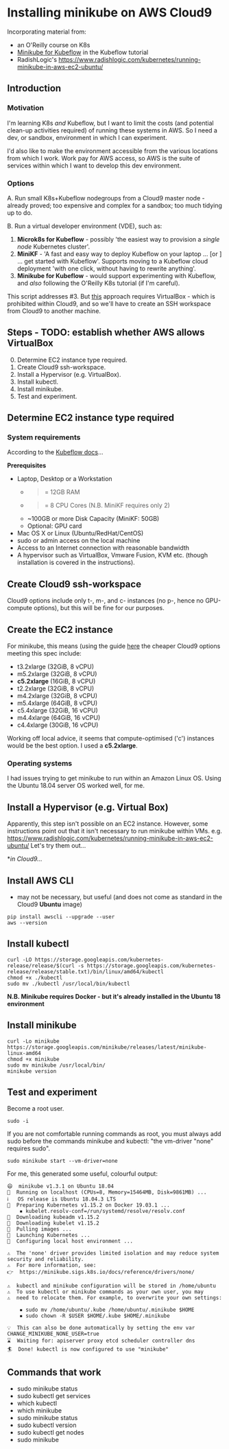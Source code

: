 # Installing minikube on AWS Cloud9 #

Incorporating material from:
- an O'Reilly course on K8s
- [Minikube for Kubeflow](https://www.kubeflow.org/docs/other-guides/virtual-dev/getting-started-minikube/) in the Kubeflow tutorial
- RadishLogic's https://www.radishlogic.com/kubernetes/running-minikube-in-aws-ec2-ubuntu/ 

## Introduction ##

### Motivation ###

I'm learning K8s *and* Kubeflow, but I want to limit the costs (and potential clean-up activities required) of running these systems in AWS.
So I need a dev, or sandbox, environment in which I can experiment.

I'd also like to make the environment accessible from the various locations from which I work. 
Work pay for AWS access, so AWS is the suite of services within which I want to develop this dev environment.

### Options ###

A. Run small K8s+Kubeflow nodegroups from a Cloud9 master node - already proved; too expensive and complex for a sandbox; too much tidying up to do.

B. Run a virtual developer environment (VDE), such as:
1. **Microk8s for Kubeflow** - possibly 'the easiest way to provision a *single node* Kubernetes cluster'.
2. **MiniKF** - 'A fast and easy way to deploy Kubeflow on your laptop ... [or ] ... get started with Kubeflow'. Supports moving to a Kubeflow cloud deployment 'with one click, without having to rewrite anything'.
3. **Minikube for Kubeflow** - would support experimenting with Kubeflow, and *also* following the O'Reilly K8s tutorial (if I'm careful).

This script addresses #3. But [this](https://www.kubeflow.org/docs/other-guides/virtual-dev/getting-started-minikube/) approach requires VirtualBox - which is prohibited within Cloud9, and so we'll have to create an SSH workspace from Cloud9 to another machine.


## Steps - TODO: establish whether AWS allows VirtualBox ##

0. Determine EC2 instance type required.
0. Create Cloud9 ssh-workspace.
0. Install a Hypervisor (e.g. VirtualBox).
0. Install kubectl.
0. Install minikube.
0. Test and experiment.

## Determine EC2 instance type required ###

### System requirements ###

According to the [Kubeflow docs](https://www.kubeflow.org/docs/other-guides/virtual-dev/getting-started-minikube/)...

**Prerequisites**
- Laptop, Desktop or a Workstation
  - >= 12GB RAM
  - >= 8 CPU Cores (N.B. MiniKF requires only 2)
  - ~100GB or more Disk Capacity (MiniKF: 50GB)
  - Optional: GPU card
- Mac OS X or Linux (Ubuntu/RedHat/CentOS)
- sudo or admin access on the local machine
- Access to an Internet connection with reasonable bandwidth
- A hypervisor such as VirtualBox, Vmware Fusion, KVM etc. (though installation is covered in the instructions).

## Create Cloud9 ssh-workspace ##

Cloud9 options include only t-, m-, and c- instances (no p-, hence no GPU-compute options), but this will be fine for our purposes.
## Create the EC2 instance ##

For minikube, this means (using the guide [here](https://www.ec2instances.info/?min_memory=12&min_vcpus=2&min_storage=50&region=eu-west-1) the cheaper Cloud9 options meeting this spec include:
- t3.2xlarge (32GiB, 8 vCPU)
- m5.2xlarge (32GiB, 8 vCPU)
- **c5.2xlarge** (16GiB, 8 vCPU) 
- t2.2xlarge (32GiB, 8 vCPU)
- m4.2xlarge (32GiB, 8 vCPU)
- m5.4xlarge (64GiB, 8 vCPU)
- c5.4xlarge (32GiB, 16 vCPU)
- m4.4xlarge (64GiB, 16 vCPU)
- c4.4xlarge (30GiB, 16 vCPU)

Working off local advice, it seems that compute-optimised ('c') instances would be the best option. 
I used a **c5.2xlarge**.

### Operating systems ###
I had issues trying to get minikube to run within an Amazon Linux OS. Using the Ubuntu 18.04 server OS worked well, for me.

## Install a Hypervisor (e.g. Virtual Box) ##
Apparently, this step isn't possible on an EC2 instance. However, some instructions point out that it isn't necessary to run minikube within VMs.
e.g. https://www.radishlogic.com/kubernetes/running-minikube-in-aws-ec2-ubuntu/
Let's try them out...

**in Cloud9...*

## Install AWS CLI ##

- may not be necessary, but useful (and does not come as standard in the Cloud9 **Ubuntu** image)
```
pip install awscli --upgrade --user
aws --version
```

## Install kubectl ##

```
curl -LO https://storage.googleapis.com/kubernetes-release/release/$(curl -s https://storage.googleapis.com/kubernetes-release/release/stable.txt)/bin/linux/amd64/kubectl
chmod +x ./kubectl
sudo mv ./kubectl /usr/local/bin/kubectl
```

**N.B. Minikube requires Docker - but it's already installed in the Ubuntu 18 environment**

## Install minikube ##
```
curl -Lo minikube https://storage.googleapis.com/minikube/releases/latest/minikube-linux-amd64
chmod +x minikube
sudo mv minikube /usr/local/bin/
minikube version
```

## Test and experiment ##

Become a root user.
```
sudo -i
```

If you are not comfortable running commands as root, you must always add sudo before the commands minikube and kubectl: 
"the vm-driver "none" requires sudo".
```
sudo minikube start --vm-driver=none
```

For me, this generated some useful, colourful output:
```
😄  minikube v1.3.1 on Ubuntu 18.04
🤹  Running on localhost (CPUs=8, Memory=15464MB, Disk=9861MB) ...
ℹ️   OS release is Ubuntu 18.04.3 LTS
🐳  Preparing Kubernetes v1.15.2 on Docker 19.03.1 ...
    ▪ kubelet.resolv-conf=/run/systemd/resolve/resolv.conf
💾  Downloading kubeadm v1.15.2
💾  Downloading kubelet v1.15.2
🚜  Pulling images ...
🚀  Launching Kubernetes ... 
🤹  Configuring local host environment ...

⚠️  The 'none' driver provides limited isolation and may reduce system security and reliability.
⚠️  For more information, see:
👉  https://minikube.sigs.k8s.io/docs/reference/drivers/none/

⚠️  kubectl and minikube configuration will be stored in /home/ubuntu
⚠️  To use kubectl or minikube commands as your own user, you may
⚠️  need to relocate them. For example, to overwrite your own settings:

    ▪ sudo mv /home/ubuntu/.kube /home/ubuntu/.minikube $HOME
    ▪ sudo chown -R $USER $HOME/.kube $HOME/.minikube

💡  This can also be done automatically by setting the env var CHANGE_MINIKUBE_NONE_USER=true
⌛  Waiting for: apiserver proxy etcd scheduler controller dns
🏄  Done! kubectl is now configured to use "minikube"
```

## Commands that work ##

- sudo minikube status
- sudo kubectl get services
- which kubectl
- which minikube
- sudo minikube status
- sudo kubectl version
- sudo kubectl get nodes
- sudo minikube


